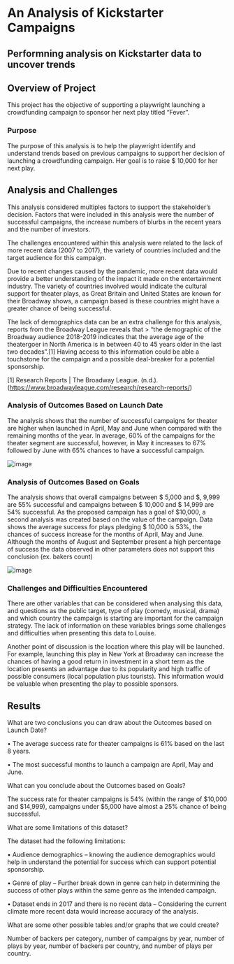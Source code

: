 # **An Analysis of Kickstarter Campaigns**

 ## Performning analysis on Kickstarter data to uncover trends
 
 ## Overview of Project

This project has the objective of supporting a playwright launching a crowdfunding campaign to sponsor her next play titled “Fever”.

### Purpose
The purpose of this analysis is to help the playwright identify and understand trends based on previous campaigns to support her decision of launching a crowdfunding campaign. Her goal is to raise $ 10,000 for her next play.

## Analysis and Challenges
This analysis considered multiples factors to support the stakeholder’s decision. Factors that were included in this analysis were the number of successful campaigns, the increase numbers of blurbs in the recent years and the number of investors. 

The challenges encountered within this analysis were related to the lack of more recent data (2007 to 2017), the variety of countries included and the target audience for this campaign. 

Due to recent changes caused by the pandemic, more recent data would provide a better understanding of the impact it made on the entertainment industry. The variety of countries involved would indicate the cultural support for theater plays, as Great Britain and United States are known for their Broadway shows, a campaign based is these countries might have a greater chance of being successful.

The lack of demographics data can be an extra challenge for this analysis, reports from the Broadway League reveals that > “the demographic of the Broadway audience 2018-2019 indicates that the average age of the theatergoer in North America is in between 40 to 45 years older in the last two decades”.[1]
Having access to this information could be able a touchstone for the campaign and a possible deal-breaker for a potential sponsorship. 

[1] Research Reports | The Broadway League. (n.d.). (https://www.broadwayleague.com/research/research-reports/)

### Analysis of Outcomes Based on Launch Date

The analysis shows that the number of successful campaigns for theater are higher when launched in April, May and June when compared with the remaining months of the year. In average, 60% of the campaigns for the theater segment are successful, however, in May it increases to 67% followed by June with 65% chances to have a successful campaign.

![image](https://user-images.githubusercontent.com/86136535/123527163-49bff280-d6ab-11eb-8b99-4c5bdb555db1.png)










### Analysis of Outcomes Based on Goals

The analysis shows that overall campaigns between $ 5,000 and $, 9,999 are 55% successful and campaigns between $ 10,000 and $ 14,999 are 54% successful.  As the proposed campaign has a goal of $10,000, a second analysis was created based on the value of the campaign. 
Data shows the average success for plays pledging $ 10,000 is 53%, the chances of success increase for the months of April, May and June. Although the months of August and September present a high percentage of success the data observed in other parameters does not support this conclusion (ex. bakers count)

![image](https://user-images.githubusercontent.com/86136535/123527308-690b4f80-d6ac-11eb-895e-5d63519de966.png)

### Challenges and Difficulties Encountered

There are other variables that can be considered when analysing this data, and questions as the public target, type of play (comedy, musical, drama) and which country the campaign is starting are important for the campaign strategy. 
The lack of information on these variables brings some challenges and difficulties when presenting this data to Louise. 

Another point of discussion is the location where this play will be launched. For example, launching this play in New York at Broadway can increase the chances of having a good return in investment in a short term as the location presents an advantage due to its popularity and high traffic of possible consumers (local population plus tourists). This information would be valuable when presenting the play to possible sponsors. 

## Results

What are two conclusions you can draw about the Outcomes based on Launch Date?

•	The average success rate for theater campaigns is 61% based on the last 8 years. 

•	The most successful months to launch a campaign are April, May and June.


What can you conclude about the Outcomes based on Goals?

The success rate for theater campaigns is 54% (within the range of $10,000 and $14,999), campaigns under $5,000 have almost a 25% chance of being successful. 

What are some limitations of this dataset?

The dataset had the following limitations:

•	Audience demographics – knowing the audience demographics would help in understand the potential for success which can support potential sponsorship.

•	Genre of play – Further break down in genre can help in determining the success of other plays within the same genre as the intended campaign.

•	Dataset ends in 2017 and there is no recent data – Considering the current climate more recent data would increase accuracy of the analysis.

 What are some other possible tables and/or graphs that we could create?
 
Number of backers per category, number of campaigns by year, number of plays by year, number of backers per country, and number of plays per country.


























